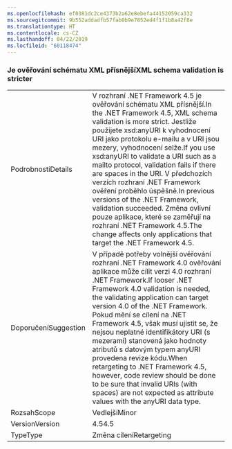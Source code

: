 ```yaml
---
ms.openlocfilehash: ef0381dc2ce4373b2a62e8ebefa44152059ca332
ms.sourcegitcommit: 9b552addadfb57fab0b9e7852ed4f1f1b8a42f8e
ms.translationtype: HT
ms.contentlocale: cs-CZ
ms.lasthandoff: 04/22/2019
ms.locfileid: "60118474"
---
```

### <a name="xml-schema-validation-is-stricter"></a><span data-ttu-id="e5713-101">Je ověřování schématu XML přísnější</span><span class="sxs-lookup"><span data-stu-id="e5713-101">XML schema validation is stricter</span></span>

|   |   |
|---|---|
|<span data-ttu-id="e5713-102">Podrobnosti</span><span class="sxs-lookup"><span data-stu-id="e5713-102">Details</span></span>|<span data-ttu-id="e5713-103">V rozhraní .NET Framework 4.5 je ověřování schématu XML přísnější.</span><span class="sxs-lookup"><span data-stu-id="e5713-103">In the .NET Framework 4.5, XML schema validation is more strict.</span></span> <span data-ttu-id="e5713-104">Jestliže použijete xsd:anyURI k vyhodnocení URI jako protokolu e-mailu a v URI jsou mezery, vyhodnocení selže.</span><span class="sxs-lookup"><span data-stu-id="e5713-104">If you use xsd:anyURI to validate a URI such as a mailto protocol, validation fails if there are spaces in the URI.</span></span> <span data-ttu-id="e5713-105">V předchozích verzích rozhraní .NET Framework ověření proběhlo úspěšně.</span><span class="sxs-lookup"><span data-stu-id="e5713-105">In previous versions of the .NET Framework, validation succeeded.</span></span> <span data-ttu-id="e5713-106">Změna ovlivní pouze aplikace, které se zaměřují na rozhraní .NET Framework 4.5.</span><span class="sxs-lookup"><span data-stu-id="e5713-106">The change affects only applications that target the .NET Framework 4.5.</span></span>|
|<span data-ttu-id="e5713-107">Doporučení</span><span class="sxs-lookup"><span data-stu-id="e5713-107">Suggestion</span></span>|<span data-ttu-id="e5713-108">V případě potřeby volnější ověřování rozhraní .NET Framework 4.0 ověřování aplikace může cílit verzi 4.0 rozhraní .NET Framework.</span><span class="sxs-lookup"><span data-stu-id="e5713-108">If looser .NET Framework 4.0 validation is needed, the validating application can target version 4.0 of the .NET Framework.</span></span> <span data-ttu-id="e5713-109">Pokud mění se cílení na .NET Framework 4.5, však musí ujistit se, že nejsou neplatné identifikátory URI (s mezerami) stanovená jako hodnoty atributů s datovým typem anyURI provedena revize kódu.</span><span class="sxs-lookup"><span data-stu-id="e5713-109">When retargeting to .NET Framework 4.5, however, code review should be done to be sure that invalid URIs (with spaces) are not expected as attribute values with the anyURI data type.</span></span>|
|<span data-ttu-id="e5713-110">Rozsah</span><span class="sxs-lookup"><span data-stu-id="e5713-110">Scope</span></span>|<span data-ttu-id="e5713-111">Vedlejší</span><span class="sxs-lookup"><span data-stu-id="e5713-111">Minor</span></span>|
|<span data-ttu-id="e5713-112">Version</span><span class="sxs-lookup"><span data-stu-id="e5713-112">Version</span></span>|<span data-ttu-id="e5713-113">4.5</span><span class="sxs-lookup"><span data-stu-id="e5713-113">4.5</span></span>|
|<span data-ttu-id="e5713-114">Type</span><span class="sxs-lookup"><span data-stu-id="e5713-114">Type</span></span>|<span data-ttu-id="e5713-115">Změna cílení</span><span class="sxs-lookup"><span data-stu-id="e5713-115">Retargeting</span></span>|
